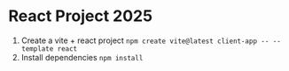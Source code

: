 # React Project 2025

1. Create a vite + react project
`npm create vite@latest client-app -- --template react`
2. Install dependencies
`npm install`